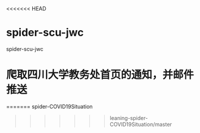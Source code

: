 <<<<<<< HEAD
# spider-scu-jwc
spider-scu-jwc
# 爬取四川大学教务处首页的通知，并邮件推送
=======
spider-COVID19Situation
>>>>>>> leaning-spider-COVID19Situation/master
